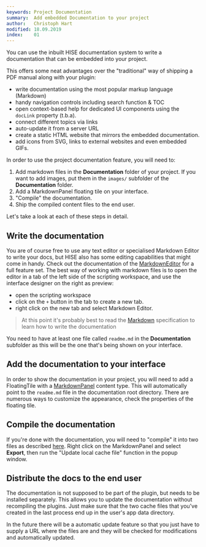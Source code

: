 ```yaml
---
keywords: Project Documentation
summary:  Add embedded Documentation to your project
author:   Christoph Hart
modified: 18.09.2019
index:    01
---
```

  
You can use the inbuilt HISE documentation system to write a documentation that can be embedded into your project.

This offers some neat advantages over the "traditional" way of shipping a PDF manual along with your plugin:

- write documentation using the most popular markup language (Markdown)
- handy navigation controls including search function & TOC
- open context-based help for dedicated UI components using the `docLink` property (t.b.a).
- connect different topics via links
- auto-update it from a server URL
- create a static HTML website that mirrors the embedded documentation.
- add icons from SVG, links to external websites and even embedded GIFs.

In order to use the project documentation feature, you will need to:

1. Add markdown files in the **Documentation** folder of your project. If you want to add images, put them in the `images/` subfolder of the **Documentation** folder.
2. Add a MarkdownPanel floating tile on your interface.
3. "Compile" the documentation.
4. Ship the compiled content files to the end user.

Let's take a look at each of these steps in detail.

## Write the documentation


You are of course free to use any text editor or specialised Markdown Editor to write your docs, but HISE also has some editing capabilities that might come in handy. 
Check out the documentation of the [MarkdownEditor](/ui-components/floating-tiles/hise/markdown-editor) for a full feature set. The best way of working with markdown files is to open the editor in a tab of the left side of the scripting workspace, and use the interface designer on the right as preview:

- open the scripting workspace
- click on the `+` button in the tab to create a new tab.
- right click on the new tab and select Markdown Editor.

> At this point it's probably best to read the [Markdown](/working-with-hise/project-management/documentation/markdown) specification to learn how to write the documentation

You need to have at least one file called `readme.md` in the **Documentation** subfolder as this will be the one that's being shown on your interface.

## Add the documentation to your interface

In order to show the documentation in your project, you will need to add a FloatingTile with a [MarkdownPanel](/ui-components/floating-tiles/plugin/markdownpanel) content type. This will automatically point to the `readme.md` file in the documentation root directory. There are numerous ways to customize the appearance, check the properties of the floating tile.

## Compile the documentation

If you're done with the documentation, you will need to "compile" it into two files as described [here](/ui-components/floating-tiles/plugin/markdownpanel#-updating-the-documentation). Right click on the MarkdownPanel and select **Export**, then run the "Update local cache file" function in the popup window.

## Distribute the docs to the end user

The documentation is not supposed to be part of the plugin, but needs to be installed separately. This allows you to update the documentation without recompiling the plugins. Just make sure that the two cache files that you've created in the last process end up in the user's app data directory.

In the future there will be a automatic update feature so that you just have to supply a URL where the files are and they will be checked for modifications and automatically updated.